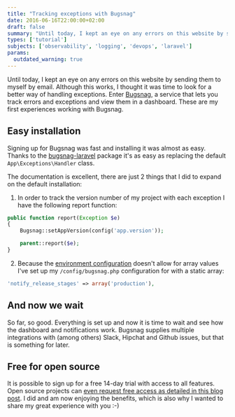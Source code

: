 ```yaml
---
title: "Tracking exceptions with Bugsnag"
date: 2016-06-16T22:00:00+02:00
draft: false
summary: "Until today, I kept an eye on any errors on this website by sending them to myself by email. Although this works, I thought it was time to look for a better way of handling exceptions. Enter Bugsnag, a service that lets you track errors and exceptions and view them in a dashboard. These are my first experiences working with Bugsnag."
types: ['tutorial']
subjects: ['observability', 'logging', 'devops', 'laravel']
params:
  outdated_warning: true
---
```


Until today, I kept an eye on any errors on this website by sending them to myself by email. Although this works, I thought it was time to look for a better way of handling exceptions. Enter [Bugsnag](https://bugsnag.com/), a service that lets you track errors and exceptions and view them in a dashboard. These are my first experiences working with Bugsnag.

## Easy installation
Signing up for Bugsnag was fast and installing it was almost as easy. Thanks to the [bugsnag-laravel](https://github.com/bugsnag/bugsnag-laravel) package it's as easy as replacing the default `App\Exceptions\Handler` class.

The documentation is excellent, there are just 2 things that I did to expand on the default installation:

1. In order to track the version number of my project with each exception I have the following report function:
```php
public function report(Exception $e)
{
    Bugsnag::setAppVersion(config('app.version'));

    parent::report($e);
}
```

2. Because the [environment configuration](https://laravel.com/docs/5.2/configuration#environment-configuration) doesn't allow for array values I've set up my `/config/bugsnag.php` configuration for with a static array:
```php
'notify_release_stages' => array('production'),
```

## And now we wait
So far, so good. Everything is set up and now it is time to wait and see how the dashboard and notifications work. Bugsnag supplies multiple integrations with (among others) Slack, Hipchat and Github issues, but that is something for later.

## Free for open source
It is possible to sign up for a free 14-day trial with access to all features. Open source projects can [even request free access as detailed in this blog post](http://blog.bugsnag.com/bugsnag-loves-open-source). I did and am now enjoying the benefits, which is also why I wanted to share my great experience with you :-)
